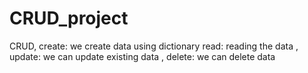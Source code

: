 # CRUD_project
CRUD, create: we create data using dictionary read: reading the data , update: we can update existing data , delete: we can delete data
